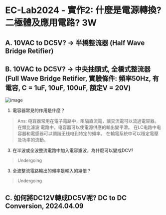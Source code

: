 # EC-Lab2024 - 實作2: 什麼是電源轉換? 二極體及應用電路? 3W

## A. 10VAC to DC5V? → 半橋整流器 (Half Wave Bridge Retifier)


## B. 10VAC to DC5V? → 中央抽頭式, 全橋式整流器 (Full Wave Bridge Retifier, 實驗條件: 頻率50Hz, 有電容, C = 1uF, 10uF, 100uF, 額定V = 20V)

![image](https://github.com/Grace-TA/eCircuitLab2024/assets/89304181/e594d1f0-9c1b-4cd1-ba82-833094901c3d)

1. 電容器常見的作用是什麼？
   
> Ans: 电容器常用在電子電路中，阻隔直流電，讓交流電可以流過電容器。 在類比濾波 電路中，电容器可以使電源供應的輸出變平滑。 在LC电路中电容器和電感器可以調諧无线电到特定的頻率。 在輸電系統中可以穩定電壓及功率的流動。

3. 在半波或全波整流電路中加入電容濾波，為什麼可以變成DCV?

> Undergoing

3. 全波整流電路輸出的頻率是輸入的幾倍？

> Undergoing

## C. 如何將DC12V轉成DC5V呢? DC to DC Conversion, 2024.04.09

